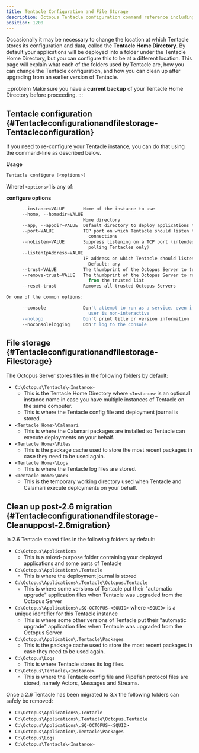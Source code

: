 ```yaml
---
title: Tentacle Configuration and File Storage
description: Octopus Tentacle configuration command reference including how to specify your file storage locations.
position: 1200
---
```


Occasionally it may be necessary to change the location at which Tentacle stores its configuration and data, called the **Tentacle Home Directory**. By default your applications will be deployed into a folder under the Tentacle Home Directory, but you can configure this to be at a different location. This page will explain what each of the folders used by Tentacle are, how you can change the Tentacle configuration, and how you can clean up after upgrading from an earlier version of Tentacle.

:::problem
Make sure you have a **current backup** of your Tentacle Home Directory before proceeding.
:::

## Tentacle configuration {#Tentacleconfigurationandfilestorage-Tentacleconfiguration}

If you need to re-configure your Tentacle instance, you can do that using the command-line as described below.

**Usage**

```powershell
Tentacle configure [<options>]
```

Where`[<options>]`is any of:

**configure options**

```powershell
      --instance=VALUE       Name of the instance to use
      --home, --homedir=VALUE
                             Home directory
      --app, --appdir=VALUE  Default directory to deploy applications to
      --port=VALUE           TCP port on which Tentacle should listen to
                               connections
      --noListen=VALUE       Suppress listening on a TCP port (intended for
                               polling Tentacles only)
      --listenIpAddress=VALUE
                             IP address on which Tentacle should listen.
                               Default: any
      --trust=VALUE          The thumbprint of the Octopus Server to trust
      --remove-trust=VALUE   The thumbprint of the Octopus Server to remove
                               from the trusted list
      --reset-trust          Removes all trusted Octopus Servers
 
Or one of the common options:

      --console              Don't attempt to run as a service, even if the
                               user is non-interactive
      --nologo               Don't print title or version information
      --noconsolelogging     Don't log to the console
```

## File storage {#Tentacleconfigurationandfilestorage-Filestorage}

The Octopus Server stores files in the following folders by default:

- `C:\Octopus\Tentacle\<Instance>`
    - This is the Tentacle Home Directory where `<Instance>` is an optional instance name in case you have multiple instances of Tentacle on the same computer.
    - This is where the Tentacle config file and deployment journal is stored.
- `<Tentacle Home>\Calamari`
    - This is where the Calamari packages are installed so Tentacle can execute deployments on your behalf.
- `<Tentacle Home>\Files`
    - This is the package cache used to store the most recent packages in case they need to be used again.
- `<Tentacle Home>\Logs`
    - This is where the Tentacle log files are stored.
- `<Tentacle Home>\Work`
    - This is the temporary working directory used when Tentacle and Calamari execute deployments on your behalf.

## Clean up post-2.6 migration {#Tentacleconfigurationandfilestorage-Cleanuppost-2.6migration}

In 2.6 Tentacle stored files in the following folders by default:

- `C:\Octopus\Applications`
    - This is a mixed-purpose folder containing your deployed applications and some parts of Tentacle
- `C:\Octopus\Applications\.Tentacle`
    - This is where the deployment journal is stored
- `C:\Octopus\Applications\.Tentacle\Octopus.Tentacle`
    - This is where some versions of Tentacle put their "automatic upgrade" application files when Tentacle was upgraded from the Octopus Server
- `C:\Octopus\Applications\.SQ-OCTOPUS-<SQUID>` where `<SQUID>` is a unique identifier for this Tentacle instance
    - This is where some other versions of Tentacle put their "automatic upgrade" application files when Tentacle was upgraded from the Octopus Server
- `C:\Octopus\Application\.Tentacle\Packages`
    - This is the package cache used to store the most recent packages in case they need to be used again.
- `C:\Octopus\Logs`
    - This is where Tentacle stores its log files.
- `C:\Octopus\Tentacle\<Instance>`
    - This is where the Tentacle config file and Pipefish protocol files are stored, namely Actors, Messages and Streams.

Once a 2.6 Tentacle has been migrated to 3.x the following folders can safely be removed:

- `C:\Octopus\Applications\.Tentacle`
- `C:\Octopus\Applications\.Tentacle\Octopus.Tentacle`
- `C:\Octopus\Applications\.SQ-OCTOPUS-<SQUID>`
- `C:\Octopus\Application\.Tentacle\Packages`
- `C:\Octopus\Logs`
- `C:\Octopus\Tentacle\<Instance>`
